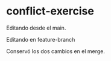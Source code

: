 # conflict-exercise

Editando desde el main.

Editando en feature-branch

Conservó los dos cambios en el merge.
